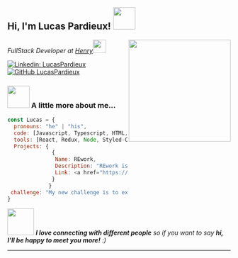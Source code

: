 
<h2> Hi, I'm Lucas Pardieux! <img src="https://media.giphy.com/media/mGcNjsfWAjY5AEZNw6/giphy.gif" width="50"></h2>
<img align='right' src="https://i.ibb.co/NZMfkx8/profile.png" width="230">
<p><em>FullStack Developer at <a href="https://www.soyhenry.com/">Henry</a><img src="https://media.giphy.com/media/WUlplcMpOCEmTGBtBW/giphy.gif" width="30"> 
</em></p>

[![Linkedin: LucasPardieux](https://img.shields.io/badge/-thaianebraga-blue?style=flat-square&logo=Linkedin&logoColor=white&link=https://www.linkedin.com/in/thaianebraga/)](https://www.linkedin.com/in/lucaspardieux/)
[![GitHub LucasPardieux](https://img.shields.io/github/followers/thaiane?label=follow&style=social)](https://github.com/LucasPardieux)


### <img src="https://media.giphy.com/media/VgCDAzcKvsR6OM0uWg/giphy.gif" width="50"> A little more about me...  

```javascript
const Lucas = {
  pronouns: "he" | "his",
  code: [Javascript, Typescript, HTML, CSS, Java],
  tools: [React, Redux, Node, Styled-Components, Express, PostgreSQL, Sequelize],
  Projects: {
              {
               Name: REwork,
               Description: "REwork is a platform that connects clients from all over the world with the best freelancers to do the best work. It was a project carried out by a team of Junior students in just 20 days. In this work we were able to apply all our knowledge in the area and also improve our exercise of agile methodologies and git Flow. My role in the team was FullStack developer and team organizer, applying knowledge both in Front and Back end and guiding the team for an optimal delivery of work to the client.",
               Link: <a href="https://re-work-ten.vercel.app/">https://re-work-ten.vercel.app/</a>
              }
             }
 challenge: "My new challenge is to expand my knowledge of Java, Python and frameworks like Vue."
}
```

<img src="https://media.giphy.com/media/LnQjpWaON8nhr21vNW/giphy.gif" width="60"> <em><b>I love connecting with different people</b> so if you want to say <b>hi, I'll be happy to meet you more!</b> :)</em>

---
